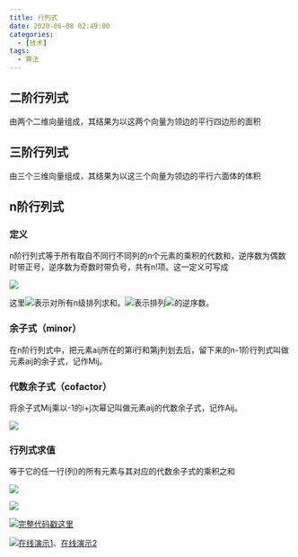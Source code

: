 ```yaml
---
title: 行列式
date: 2020-06-08 02:49:00
categories:
  - [技术]
tags:
  - 算法
---
```


## 二阶行列式

由两个二维向量组成，其结果为以这两个向量为领边的平行四边形的面积
<!-- more -->
## 三阶行列式

由三个三维向量组成，其结果为以这三个向量为领边的平行六面体的体积

## n阶行列式

### 定义

n阶行列式等于所有取自不同行不同列的n个元素的乘积的代数和，逆序数为偶数时带正号，逆序数为奇数时带负号，共有n!项。这一定义可写成

![](/images/determinant_1.png)

这里![](/images/determinant_2.png)表示对所有n级排列求和。![](/images/determinant_3.png)表示排列![](/images/determinant_4.png)的逆序数。

### 余子式（minor）

在n阶行列式中，把元素aij所在的第i行和第j列划去后，留下来的n-1阶行列式叫做元素aij的余子式，记作Mij。

### 代数余子式（cofactor）

将余子式Mij乘以-1的i+j次幂记叫做元素aij的代数余子式，记作Aij。

![](/images/determinant_5.svg)

### 行列式求值

等于它的任一行(列)的所有元素与其对应的代数余子式的乘积之和

![](/images/determinant_6.svg)

![](/images/determinant_7.svg)

![](/images/hand.webp)[完整代码戳这里](https://github.com/face2ass/blog-source-host/blob/master/n%E7%BA%A7%E6%8E%92%E5%88%97/index.html)

![](/images/hand.webp)[在线演示1](https://blog.omgfaq.com/example/%E8%A1%8C%E5%88%97%E5%BC%8F/)、[在线演示2](https://codepen.io/oj8kay/pen/QWyywLL)
